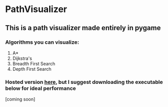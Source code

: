# PathVisualizer

## This is a path visualizer made entirely in pygame
### Algorithms you can visualize:
1. A*
2. Dijkstra's
3. Breadth First Search
4. Depth First Search

### Hosted version [here](https://repl.it/@MeshanKhosla/PathVisualizer#main.py), but I suggest downloading the executable below for ideal performance  
[coming soon]
